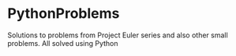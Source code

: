 # PythonProblems

Solutions to problems from Project Euler series and also other small problems.
All solved using Python
